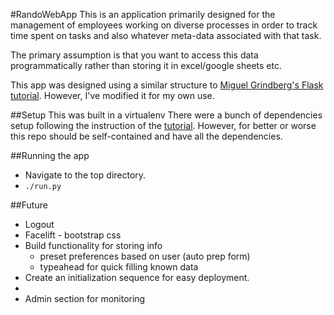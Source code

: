 #RandoWebApp
This is an application primarily designed for the management of employees working on diverse processes in order to track time spent on tasks and also whatever meta-data associated with that task.

The primary assumption is that you want to access this data programmatically rather than storing it in excel/google sheets etc.


This app was designed using a similar structure to [Miguel Grindberg's Flask tutorial]( http://blog.miguelgrinberg.com/post/the-flask-mega-tutorial-part-i-hello-world). However, I've modified it for my own use.

##Setup
This was built in a virtualenv
There were a bunch of dependencies setup following the instruction of the [tutorial](http://blog.miguelgrinberg.com/post/the-flask-mega-tutorial-part-i-hello-world). However, for better or worse this repo should be self-contained and have all the dependencies.

##Running the app
- Navigate to the top directory.
- `./run.py`

##Future
* Logout
* Facelift - bootstrap css
* Build functionality for storing info
  - preset preferences based on user (auto prep form)
  - typeahead for quick filling known data
* Create an initialization sequence for easy deployment.
* 
* Admin section for monitoring
